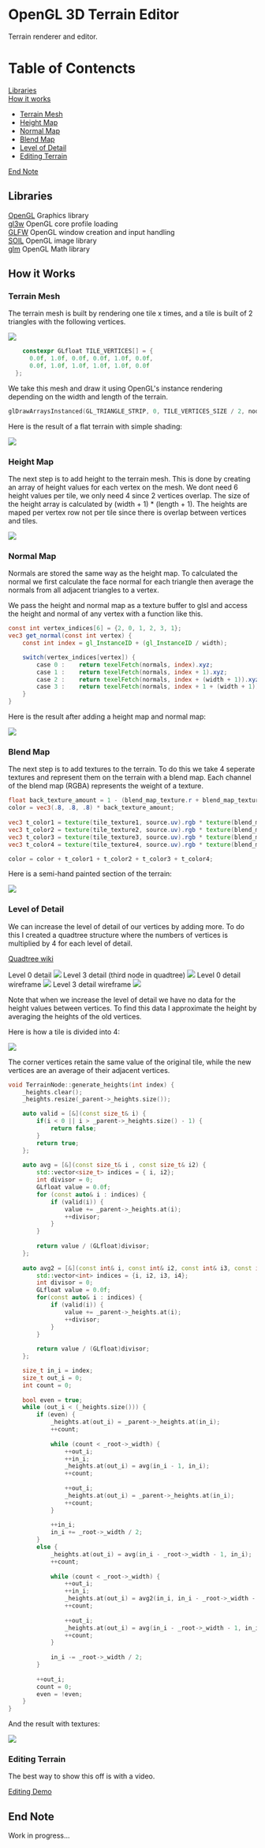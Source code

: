 # OpenGL 3D Terrain Editor

Terrain renderer and editor.  

# Table of Contencts

[Libraries](#libraries)  
[How it works](#how-it-works)
  - [Terrain Mesh](#terrain-mesh)
  - [Height Map](#height-map)
  - [Normal Map](#normal-map)
  - [Blend Map](#blend-map)
  - [Level of Detail](#level-of-detail)
  - [Editing Terrain](#editing-terrain)

[End Note](#end-note)

## Libraries
[OpenGL](https://www.opengl.org/) Graphics library  
[gl3w](https://github.com/skaslev/gl3w) OpenGL core profile loading  
[GLFW](https://www.glfw.org/) OpenGL window creation and input handling  
[SOIL](https://github.com/littlstar/soil) OpenGL image library  
[glm](https://glm.g-truc.net/0.9.9/) OpenGL Math library

## How it Works

### Terrain Mesh

The terrain mesh is built by rendering one tile x times, and a tile is built of 2 triangles with the following vertices.

![](https://github.com/willardt/3.31/blob/main/ss/tile.png?raw=true "")  

```C++
    constexpr GLfloat TILE_VERTICES[] = {
	  0.0f, 1.0f, 0.0f, 0.0f, 1.0f, 0.0f,
	  0.0f, 1.0f, 1.0f, 1.0f, 1.0f, 0.0f
  };
```

We take this mesh and draw it using OpenGL's instance rendering depending on the width and length of the terrain.

```C++
glDrawArraysInstanced(GL_TRIANGLE_STRIP, 0, TILE_VERTICES_SIZE / 2, node->_root->_width * node->_root->_length);
```
Here is the result of a flat terrain with simple shading:

![](https://github.com/willardt/3.31/blob/main/ss/terrain.png?raw=true "")  

### Height Map

The next step is to add height to the terrain mesh. This is done by creating an array of height values for each vertex on the mesh.
We dont need 6 height values per tile, we only need 4 since 2 vertices overlap. The size of the height array is calculated by (width + 1) * (length + 1).
The heights are maped per vertex row not per tile since there is overlap between vertices and tiles.

![](https://github.com/willardt/3.31/blob/main/ss/heights.png?raw=true "")

### Normal Map

Normals are stored the same way as the height map. To calculated the normal we first calculate the face normal for each triangle then average the normals from all adjacent triangles to a vertex.

We pass the height and normal map as a texture buffer to glsl and access the height and normal of any vertex with a function like this.

```glsl
const int vertex_indices[6] = {2, 0, 1, 2, 3, 1};
vec3 get_normal(const int vertex) {
	const int index = gl_InstanceID + (gl_InstanceID / width);

	switch(vertex_indices[vertex]) {
		case 0 :	return texelFetch(normals, index).xyz;				break;
		case 1 :	return texelFetch(normals, index + 1).xyz;			break;
		case 2 :	return texelFetch(normals, index + (width + 1)).xyz;		break;
		case 3 :	return texelFetch(normals, index + 1 + (width + 1)).xyz;	break;
	}
}
```


Here is the result after adding a height map and normal map:

![](https://github.com/willardt/3.31/blob/main/ss/terrain2.png?raw=true "")

### Blend Map

The next step is to add textures to the terrain. To do this we take 4 seperate textures and represent them on the terrain with a blend map. Each channel of the blend map (RGBA) represents the weight of a texture. 
```glsl  
float back_texture_amount = 1 - (blend_map_texture.r + blend_map_texture.g + blend_map_texture.b + blend_map_texture.a);
color = vec3(.8, .8, .8) * back_texture_amount;
	
vec3 t_color1 = texture(tile_texture1, source.uv).rgb * texture(blend_map, blend_map_position).r;
vec3 t_color2 = texture(tile_texture2, source.uv).rgb * texture(blend_map, blend_map_position).g;
vec3 t_color3 = texture(tile_texture3, source.uv).rgb * texture(blend_map, blend_map_position).b;
vec3 t_color4 = texture(tile_texture4, source.uv).rgb * texture(blend_map, blend_map_position).a;

color = color + t_color1 + t_color2 + t_color3 + t_color4;
```
Here is a semi-hand painted section of the terrain:

![](https://github.com/willardt/3.31/blob/main/ss/terrain3.png?raw=true "")

### Level of Detail

We can increase the level of detail of our vertices by adding more. To do this I created a quadtree structure where the numbers of vertices is multiplied by 4 for each level of detail.

[Quadtree wiki](https://en.wikipedia.org/wiki/Quadtree)

Level 0 detail
![](https://github.com/willardt/3.31/blob/main/ss/terrain5.png?raw=true "")
Level 3 detail (third node in quadtree)
![](https://github.com/willardt/3.31/blob/main/ss/terrain4.png?raw=true "")
Level 0 detail wireframe
![](https://github.com/willardt/3.31/blob/main/ss/terrain6.png?raw=true "")
Level 3 detail wireframe
![](https://github.com/willardt/3.31/blob/main/ss/terrain7.png?raw=true "")

Note that when we increase the level of detail we have no data for the height values between vertices. To find this data I approximate the height by averaging the heights of the old vertices. 

Here is how a tile is divided into 4:

![](https://github.com/willardt/3.31/blob/main/ss/average.png?raw=true "")

The corner vertices retain the same value of the original tile, while the new vertices are an average of their adjacent vertices.
```C++
void TerrainNode::generate_heights(int index) {
	_heights.clear();
	_heights.resize(_parent->_heights.size());

	auto valid = [&](const size_t& i) {
		if(i < 0 || i > _parent->_heights.size() - 1) {
			return false;
		}
		return true;
	};
			
	auto avg = [&](const size_t& i , const size_t& i2) {
		std::vector<size_t> indices = { i, i2};
		int divisor = 0;
		GLfloat value = 0.0f;
		for (const auto& i : indices) {
			if (valid(i)) {
				value += _parent->_heights.at(i);
				++divisor;
			}
		}
			
		return value / (GLfloat)divisor;
	};
			
	auto avg2 = [&](const int& i, const int& i2, const int& i3, const int& i4) {
		std::vector<int> indices = {i, i2, i3, i4};
		int divisor = 0;
		GLfloat value = 0.0f;
		for(const auto& i : indices) {
			if (valid(i)) {
				value += _parent->_heights.at(i);
				++divisor;
			}
		}
			
		return value / (GLfloat)divisor;
	};

	size_t in_i = index;
	size_t out_i = 0;
	int count = 0;
		
	bool even = true;
	while (out_i < (_heights.size())) {
		if (even) {
			_heights.at(out_i) = _parent->_heights.at(in_i);
			++count;
		
			while (count < _root->_width) {
				++out_i;
				++in_i;
				_heights.at(out_i) = avg(in_i - 1, in_i);
				++count;
		
				++out_i;
				_heights.at(out_i) = _parent->_heights.at(in_i);
				++count;
			}
		
			++in_i;
			in_i += _root->_width / 2;
		}
		else {
			_heights.at(out_i) = avg(in_i - _root->_width - 1, in_i);
			++count;
		
			while (count < _root->_width) {
				++out_i;
				++in_i;
				_heights.at(out_i) = avg2(in_i, in_i - _root->_width - 1, in_i - 1, in_i - _root->_width - 2);
				++count;
		
				++out_i;
				_heights.at(out_i) = avg(in_i - _root->_width - 1, in_i);
				++count;
			}
		
			in_i -= _root->_width / 2;
		}
		
		++out_i;
		count = 0;
		even = !even;
	}
}
```

And the result with textures:

![](https://github.com/willardt/3.31/blob/main/ss/terrain8.png?raw=true "")

### Editing Terrain

The best way to show this off is with a video.

[Editing Demo](https://www.youtube.com/watch?v=cKjI6oR3NwI)

## End Note

Work in progress...  
